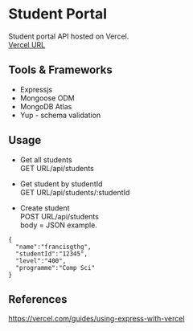 # Student Portal

Student portal API hosted on Vercel.  
[Vercel URL](https://francismax-student-portal.vercel.app)

## Tools & Frameworks
- Expressjs
- Mongoose ODM
- MongoDB Atlas
- Yup - schema validation

## Usage
- Get all students  
GET URL/api/students

- Get student by studentId  
GET URL/api/students/:studentId

- Create student  
POST URL/api/students  
body = JSON
example.  
```
{
  "name":"francisgthg",
  "studentId":"12345",
  "level":"400",
  "programme":"Comp Sci"
}
```

## References
https://vercel.com/guides/using-express-with-vercel
